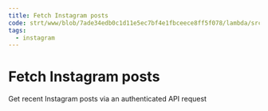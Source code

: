 ```yaml
---
title: Fetch Instagram posts
code: strt/www/blob/7ade34edb0c1d11e5ec7bf4e1fbceece8ff5f078/lambda/src/instagram.js
tags: 
  - instagram
---
```


# Fetch Instagram posts

Get recent Instagram posts via an authenticated API request
